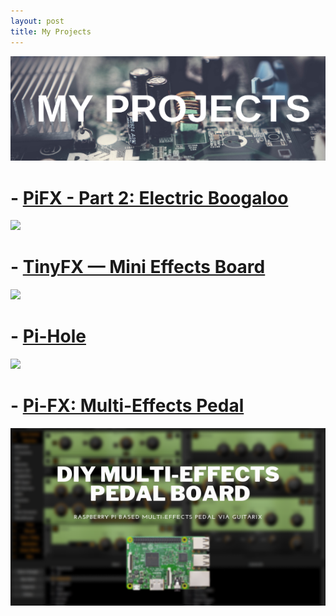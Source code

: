 ```yaml
---
layout: post
title: My Projects
---
```


![](https://github.com/AnthonyTippy/Images/blob/master/My%20Projects.png?raw=true?raw=true)

# - [PiFX - Part 2: Electric Boogaloo](https://anthonytippy.github.io/2020-3-15-PiFX-Part-2-Electric-Boogaloo/)
![](https://miro.medium.com/max/3840/0*Fl2tOCfM87hivyKl.png)

# - [TinyFX — Mini Effects Board](https://anthonytippy.github.io/TinyFX-PiFX-Board-Update-Why-can-t-I-finish-a-project/)
![](https://camo.githubusercontent.com/454a4e458be661a741c3935af599e96b50f69eb0/68747470733a2f2f63646e2d696d616765732d312e6d656469756d2e636f6d2f6d61782f313632382f312a5772314476324e4571595a66435843495a4d6b4c77672e706e67?raw=true)

# - [Pi-Hole](https://anthonytippy.github.io/Pi-Hole-DNS-For-Dummies/)
![](https://cdn-images-1.medium.com/max/800/1*-RCw0DPPVuRd_DplQfHBGQ.png)


# - [Pi-FX: Multi-Effects Pedal](https://anthonytippy.github.io/Multi-Effects-Pi-dle-Board/)
![](https://github.com/AnthonyTippy/Images/blob/master/Pedal%20Board%20Banner.png?raw=true)

